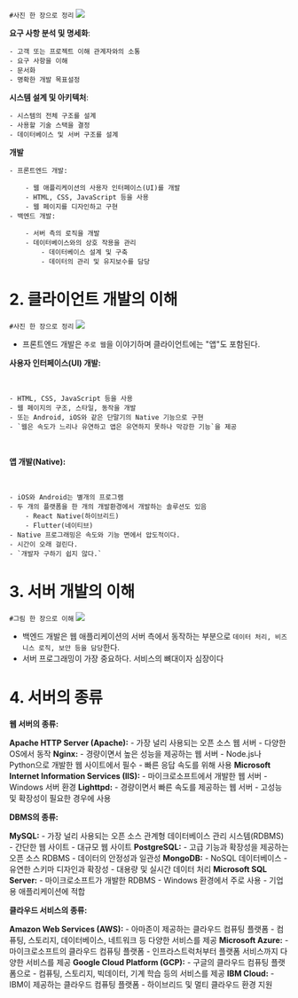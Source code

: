 `#사진 한 장으로 정리`
![](https://adsloader.bitbucket.io/doc/study/6/images/web_1.png)

**요구 사항 분석 및 명세화**:
    
    - 고객 또는 프로젝트 이해 관계자와의 소통
    - 요구 사항을 이해
    - 문서화
    - 명확한 개발 목표설정
**시스템 설계 및 아키텍처**:
    
    - 시스템의 전체 구조를 설계
    - 사용할 기술 스택을 결정
    - 데이터베이스 및 서버 구조를 설계
**개발**
    
    - 프론트엔드 개발:
        
        - 웹 애플리케이션의 사용자 인터페이스(UI)를 개발
        - HTML, CSS, JavaScript 등을 사용
        - 웹 페이지를 디자인하고 구현
    - 백엔드 개발:
        
        - 서버 측의 로직을 개발
        - 데이터베이스와의 상호 작용을 관리
            - 데이터베이스 설계 및 구축
            - 데이터의 관리 및 유지보수를 담당

# 2. 클라이언트 개발의 이해

`#사진 한 장으로 정리`
![](https://adsloader.bitbucket.io/doc/study/6/images/web_2.png)

- 프론트엔드 개발은 `주로 웹`을 이야기하며 클라이언트에는 "앱"도 포함된다.

**사용자 인터페이스(UI) 개발:**

<br>

    - HTML, CSS, JavaScript 등을 사용
    - 웹 페이지의 구조, 스타일, 동작을 개발
    - 또는 Android, iOS와 같은 단말기의 Native 기능으로 구현
    - `웹은 속도가 느리나 유연하고 앱은 유연하지 못하나 막강한 기능`을 제공
<br>
    
**앱 개발(Native):**

<br>

    - iOS와 Android는 별개의 프로그램
    - 두 개의 플랫폼을 한 개의 개발환경에서 개발하는 솔루션도 있음
        - React Native(하이브리드)
        - Flutter(네이티브)
    - Native 프로그래밍은 속도와 기능 면에서 압도적이다.
    - 시간이 오래 걸린다.
    - `개발자 구하기 쉽지 않다.`

# 3. 서버 개발의 이해

`#그림 한 장으로 이해`
![](https://adsloader.bitbucket.io/doc/study/6/images/web_3.png)

- 백엔드 개발은 웹 애플리케이션의 서버 측에서 동작하는 부분으로 `데이터 처리, 비즈니스 로직, 보안 등을 담당`한다.
-  서버 프로그래밍이 가장 중요하다. 서비스의 뼈대이자 심장이다

# 4. 서버의 종류


**웹 서버의 종류:**

**Apache HTTP Server (Apache):**
    - 가장 널리 사용되는 오픈 소스 웹 서버
    - 다양한 OS에서 동작
**Nginx:**
    - 경량이면서 높은 성능을 제공하는 웹 서버
    - Node.js나 Python으로 개발한 웹 사이트에서 필수
    - 빠른 응답 속도를 위해 사용
**Microsoft Internet Information Services (IIS):**
    - 마이크로소프트에서 개발한 웹 서버
    - Windows 서버 환경
**Lighttpd:**
    - 경량이면서 빠른 속도를 제공하는 웹 서버
    - 고성능 및 확장성이 필요한 경우에 사용


**DBMS의 종류:**

**MySQL:**
    - 가장 널리 사용되는 오픈 소스 관계형 데이터베이스 관리 시스템(RDBMS)
    - 간단한 웹 사이트
    - 대규모 웹 사이트
**PostgreSQL:**
    - 고급 기능과 확장성을 제공하는 오픈 소스 RDBMS
    - 데이터의 안정성과 일관성
**MongoDB:**
    - NoSQL 데이터베이스
    - 유연한 스키마 디자인과 확장성
    - 대용량 및 실시간 데이터 처리
**Microsoft SQL Server:**
    - 마이크로소프트가 개발한 RDBMS
    - Windows 환경에서 주로 사용
    - 기업용 애플리케이션에 적합


**클라우드 서비스의 종류:**

**Amazon Web Services (AWS):**
    - 아마존이 제공하는 클라우드 컴퓨팅 플랫폼
    - 컴퓨팅, 스토리지, 데이터베이스, 네트워크 등 다양한 서비스를 제공
**Microsoft Azure:**
    - 마이크로소프트의 클라우드 컴퓨팅 플랫폼
    - 인프라스트럭처부터 플랫폼 서비스까지 다양한 서비스를 제공
**Google Cloud Platform (GCP):**
    - 구글의 클라우드 컴퓨팅 플랫폼으로
    - 컴퓨팅, 스토리지, 빅데이터, 기계 학습 등의 서비스를 제공
**IBM Cloud:**
    - IBM이 제공하는 클라우드 컴퓨팅 플랫폼
    - 하이브리드 및 멀티 클라우드 환경 지원
